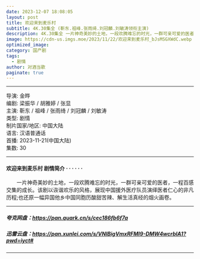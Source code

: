 ```yaml
---
date: 2023-12-07 18:08:05
layout: post
title: 欢迎来到麦乐村
subtitle: 4K.30集全 (靳东.祖峰.张雨绮.刘冠麟.刘敏涛领衔主演)
description: 4K.30集全 一片神奇美妙的土地，一段欢腾难忘的时光，一群可亲可爱的医者，一程百感交集的成长。该剧以诙谐欢乐的风格，展现中国援外医疗队员演绎医者仁心的非凡历程;也还原一幅异国他乡中国同胞历酸甜苦辣、解生活真经的烟火画卷.....
image: https://cdn-us.imgs.moe/2023/11/22/欢迎来到麦乐村_bJsMSGXWdC.webp
optimized_image: 
category: 国产剧
tags:
  - 剧情
author: 对酒当歌
paginate: true
---
```


---

导演: 金晔  
编剧: 梁振华 / 胡雅婷 / 张显  
主演: 靳东 / 祖峰 / 张雨绮 / 刘冠麟 / 刘敏涛  
类型: 剧情  
制片国家/地区: 中国大陆  
语言: 汉语普通话  
首播: 2023-11-21(中国大陆)  
集数: 30  

---

#### 欢迎来到麦乐村 剧情简介 · · · · · ·

　　一片神奇美妙的土地，一段欢腾难忘的时光，一群可亲可爱的医者，一程百感交集的成长。该剧以诙谐欢乐的风格，展现中国援外医疗队员演绎医者仁心的非凡历程;也还原一幅异国他乡中国同胞历酸甜苦辣、解生活真经的烟火画卷。

---

##### 夸克网盘：<https://pan.quark.cn/s/cec186fb6f7a>

##### 迅雷云盘：<https://pan.xunlei.com/s/VNlBigVmxRFMI9-DMW4wcrblA1?pwd=iyct#>

---
